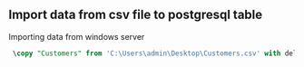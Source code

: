 ## Import data from csv file to postgresql table 

Importing data from windows server

```sql
 \copy "Customers" from 'C:\Users\admin\Desktop\Customers.csv' with delimiter ',' csv header encoding 'windows-1251';
```
